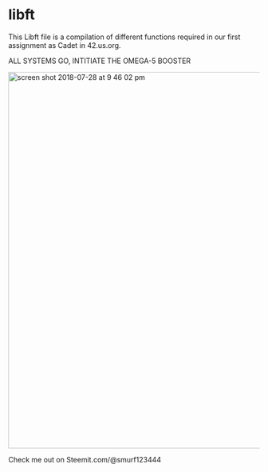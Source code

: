 # libft

This Libft file is a compilation of different functions required in our first assignment as Cadet in 42.us.org. 

ALL SYSTEMS GO, INTITIATE THE OMEGA-5 BOOSTER


<img width="754" alt="screen shot 2018-07-28 at 9 46 02 pm" src="https://user-images.githubusercontent.com/19350013/43363163-e425e694-92b2-11e8-99f5-27d32f0e1b1d.png">


Check me out on Steemit.com/@smurf123444
